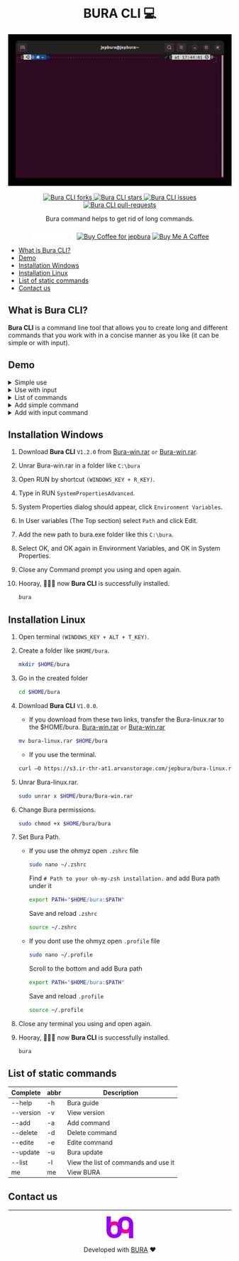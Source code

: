 <br>

<h1 align="center">
  BURA CLI 💻
</h1>

<p align="center"><img src="/assets/gif/bura.gif" alt="Bura CLI gif" /></p>

<p align="center">
<a href="https://github.com/jepbura/bura-cli/fork" target="blank">
<img src="https://img.shields.io/github/forks/jepbura/bura-cli?style=flat-square" alt="Bura CLI forks"/>
</a>
<a href="https://github.com/jepbura/bura-cli/stargazers" target="blank">
<img src="https://img.shields.io/github/stars/jepbura/bura-cli?style=flat-square" alt="Bura CLI stars"/>
</a>
<a href="https://github.com/jepbura/bura-cli/issues" target="blank">
<img src="https://img.shields.io/github/issues/jepbura/bura-cli?style=flat-square" alt="Bura CLI issues"/>
</a>
<a href="https://github.com/jepbura/bura-cli/pulls" target="blank">
<img src="https://img.shields.io/github/issues-pr/jepbura/bura-cli?style=flat-square" alt="Bura CLI pull-requests"/>
</a>
</p>

<p align="center">
Bura command helps to get rid of long commands.
</p>


<p align="center">
<a href="https://idpay.ir/jepbura"><img height='23' width="100"  src="/assets/images/idPay.svg" alt="Jepbura id pay"/></a>
<a href='https://ko-fi.com/jepbura' target='_blank'><img height='23' width="100" src='https://cdn.ko-fi.com/cdn/kofi3.png?v=2' alt='Buy Coffee for jepbura' /></a>
<a href="https://www.buymeacoffee.com/jepbura" target="_blank"><img src="https://cdn.buymeacoffee.com/buttons/default-orange.png" alt="Buy Me A Coffee" height="23" width="100" style="border-radius:1px" />
</p>

- [What is Bura CLI?](#what-is-bura-cli)
- [Demo](#demo)
- [Installation Windows](#installation-windows)
- [Installation Linux](#installation-linux)
- [List of static commands](#list-of-static-commands)
- [Contact us](#contact)

## What is Bura CLI?

**Bura CLI** is a command line tool that allows you to create long and different commands that you work with in a concise manner as you like (it can be simple or with input).

## Demo

<details>
	<summary>Simple use</summary>
	<img src="/assets/gif/ubuntu.gif" alt="ubuntu gif" />
</details>

<details>
	<summary>Use with input</summary>
	<img src="/assets/gif/ping+.gif" alt="ping+ gif" />
</details>

<details>
	<summary>List of commands</summary>
	<img src="/assets/gif/list.gif" alt="list gif" />
</details>

<details>
	<summary>Add simple command</summary>
	<img src="/assets/gif/serverConnectSimple.gif" alt="serverConnectSimple gif" />
</details>

<details>
	<summary>Add with input command</summary>
	<img src="/assets/gif/serverConnectWithInput.gif" alt="serverConnectWithInput gif" />
</details>



## Installation Windows

1. Download **Bura CLI** `V1.2.0` from [Bura-win.rar](https://s3.ir-thr-at1.arvanstorage.com/jepbura/bura-win.rar) `or` [Bura-win.rar](https://github.com/jepbura/bura-cli/releases/download/v1.2.0/bura-win.rar).

2. Unrar Bura-win.rar in a folder like `C:\bura`

3. Open RUN by shortcut `(WINDOWS_KEY + R_KEY)`.

4. Type in RUN `SystemPropertiesAdvanced`.

5. System Properties dialog should appear, click `Environment Variables`.

6. In User variables (The Top section) select `Path` and click Edit.

7. Add the new path to bura.exe folder like this `C:\bura`.

8. Select OK, and OK again in Environment Variables, and OK in System Properties.

9. Close any Command prompt you using and open again.

10. Hooray, 🙌🤩🥳 now **Bura CLI** is successfully installed.

	```bash
	bura
	```

## Installation Linux

1. Open terminal `(WINDOWS_KEY + ALT + T_KEY)`.

2. Create a folder like `$HOME/bura`.

	```bash
	mkdir $HOME/bura
	```

3. Go in the created folder 

	```bash
	cd $HOME/bura
	```

4. Download **Bura CLI** `V1.0.0`.

	- If you download from these two links, transfer the Bura-linux.rar to the $HOME/bura.
	[Bura-win.rar](https://s3.ir-thr-at1.arvanstorage.com/jepbura/bura-linux.rar)
	`or`
	[Bura-win.rar](https://github.com/jepbura/bura-cli/releases/download/v1.2.0/bura-linux.rar)
	
	```bash
	mv bura-linux.rar $HOME/bura
	```

	- If you use the terminal.

	```bash
	curl –O https://s3.ir-thr-at1.arvanstorage.com/jepbura/bura-linux.rar
	```

5. Unrar Bura-linux.rar.

	```bash
	sudo unrar x $HOME/bura/Bura-win.rar
	```

6. Change Bura permissions.

	```bash
	sudo chmod +x $HOME/bura/bura
	```

7. Set Bura Path.

	- If you use the ohmyz open `.zshrc` file
	
		```bash
		sudo nano ~/.zshrc
		```	
		
		Find `# Path to your oh-my-zsh installation.` and add Bura path under it
	
		```bash
		export PATH="$HOME/bura:$PATH"
		```	
		
		Save and reload `.zshrc`
			
		```bash
		source ~/.zshrc
		```	
	
	- If you dont use the ohmyz open `.profile` file
	
		```bash
		sudo nano ~/.profile
		```	
		
		Scroll to the bottom and add Bura path
		
		```bash
		export PATH="$HOME/bura:$PATH"
		```	
				
		Save and reload `.profile`
			
		```bash
		source ~/.profile
		```	
		
8. Close any terminal you using and open again.

9. Hooray, 🙌🤩🥳 now **Bura CLI** is successfully installed.

	```bash
	bura
	```

## List of static commands

|   Complete   | abbr | Description                          |
|--------------|------|--------------------------------------|
|   --help     |  -h  | Bura guide                           |
|   --version  |  -v  | View version                         |
|   --add      |  -a  | Add command                          |
|   --delete   |  -d  | Delete command                       |
|   --edite    |  -e  | Edite command                        |
|   --update   |  -u  | Bura update                          |
|   --list     |  -l  | View the list of commands and use it |
|     me       |  me  | View BURA                            |

## Contact us

<hr>

<p align="center">
  <a href="https://www.bura.dev">
    <img alt="GitHub Profile Readme Generator" src="/assets/images/logo.png" width="60" />
  </a>
</p>

<p align="center">
Developed with <a href='https://www.bura.dev' target='_blank'>BURA</a> ❤️
</p>
